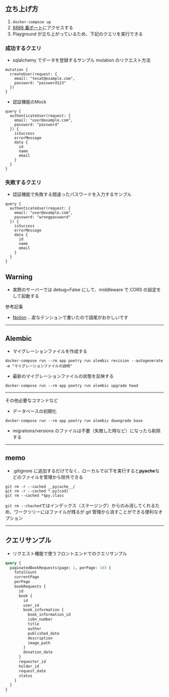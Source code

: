 ## 立ち上げ方

1. `docker-compose up`
2. [8888 番ポート](http://localhost:8888/graphql)にアクセスする
3. Playground が立ち上がっているため、下記のクエリを実行できる

### 成功するクエリ

- sqlalchemy でデータを登録するサンプル mutation のリクエスト方法

```
mutation {
  createUser(request: {
    email: "tesat@example.com",
    password: "password123"
  })
}
```

- 認証機能のMock

```
query {
  authenticateUser(request: {
    email: "user@example.com",
    password: "password"
  }) {
    isSuccess
    errorMessage
    data {
      id
      name
      email
    }
  }
}
```

### 失敗するクエリ

- 認証機能で失敗する間違ったパスワードを入力するサンプル

```
query {
  authenticateUser(request: {
    email: "user@example.com",
    password: "wrongpassword"
  }) {
    isSuccess
    errorMessage
    data {
      id
      name
      email
    }
  }
}
```

## Warning

- 実際のサーバーでは debug=False にして、middleware で CORS の設定をして起動する

参考記事

- [Notion](https://pinto-waltz-911.notion.site/Ariadne-122f3d9811d94bfd832c1e6dc88acc01#15c290b6126c4bfab0af9ce7db6ebb3c) ...変なテンションで書いたので語尾がおかしいです

---

## Alembic

- マイグレーションファイルを作成する

```
docker-compose run --rm app poetry run alembic revision --autogenerate -m "マイグレーションファイルの説明"
```

- 最新のマイグレーションファイルの状態を反映する

```
docker-compose run --rm app poetry run alembic upgrade head
```

---

その他必要なコマンドなど

- データベースの初期化

```
docker-compose run --rm app poetry run alembic downgrade base
```

- migrations/versions のファイルは不要（失敗した時など）になったら削除する

---

## memo

- .gitignore に追加するだけでなく、ローカルで以下を実行すると**pyache**などのファイルを管理から除外できる

```
git rm -r --cached __pycache__/
git rm -r --cached *.py[cod]
git rm --cached *$py.class
```

`git rm --chached`ではインデックス（ステージング）からのみ消してくれるため、ワークツリーにはファイルが残るが git 管理から消すことができる便利なオプション

---

## クエリサンプル

- リクエスト機能で使うフロントエンドでのクエリサンプル

```GraphQL
query {
  paginatedBookRequests(page: 1, perPage: 10) {
    totalCount
    currentPage
    perPage
    bookRequests {
      id
      book {
        id
        user_id
        book_information {
          book_information_id
          isbn_number
          title
          author
          published_date
          description
          image_path
        }
        donation_date
      }
      requester_id
      holder_id
      request_date
      status
    }
  }
}
```
